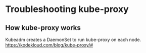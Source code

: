 # Troubleshooting kube-proxy

## How kube-proxy works
Kubeadm creates a DaemonSet to run kube-proxy on each node.
https://kodekloud.com/blog/kube-proxy/#